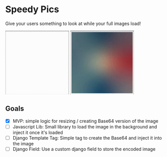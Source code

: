 # Speedy Pics

Give your users something to look at while your full images load!

![](https://raw.githubusercontent.com/willcodefortea/speedypics/master/example/before.gif?v2) ![](https://raw.githubusercontent.com/willcodefortea/speedypics/master/example/after.gif?v2)

## Goals

- [x] MVP: simple logic for resizing / creating Base64 version of the image
- [ ] Javascript Lib: Small library to load the image in the background and inject it once it's loaded
- [ ] Django Template Tag: Simple tag to create the Base64 and inject it into the image
- [ ] Django Field: Use a custom django field to store the encoded image

